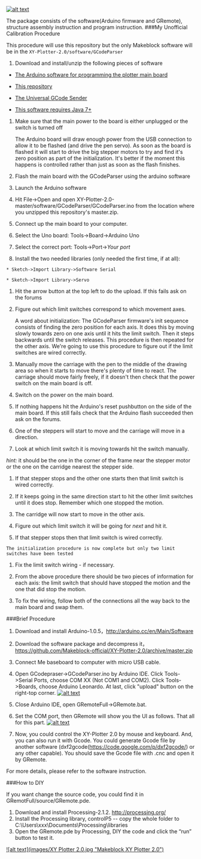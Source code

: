 [![alt text](images/Logo.png "Makeblock Logo") ](https://www.Makeblock.cc)

The package consists of the software(Arduino firmware and GRemote), structure assembly instruction and program instruction.
###My Unofficial Calibration Procedure

This procedure will use this repository but the only Makeblock software will be in the `XY-Plotter-2.0/software/GCodeParser`

1. Download and install/unzip the following pieces of software

  * [The Arduino software for programming the plotter main board](http://arduino.cc/en/Main/Software)

  * [This repository](https://github.com/charlieb/XY-Plotter-2.0/archive/master.zip)
  
  * [The Universal GCode Sender](http://winder.github.io/ugs_website/)
  
  * [This software requires Java 7+](https://www.java.com/en/download/)

1. Make sure that the main power to the board is either unplugged or the switch is turned off

   The Arduino board will draw enough power from the USB connection to allow it to be flashed (and drive the pen servo). As soon as the board is flashed it will start to drive the big stepper motors to try and find it's zero position as part of the initialization. It's better if the moment this happens is controlled rather than just as soon as the flash finishes.
   
1. Flash the main board with the GCodeParser using the arduino software

  1. Launch the Arduino software
  1. Hit File->Open and open XY-Plotter-2.0-master/software/GCodeParser/GCodeParser.ino from the location where you unzipped this repository's master.zip.
  
  1. Connect up the main board to your computer.
  
  1. Select the Uno board: Tools->Board->Arduino Uno
  
  1. Select the correct port: Tools->Port->*Your port*
  
  1. Install the two needed libraries (only needed the first time, if at all):
  
    * Sketch->Import Library->Software Serial
    
    * Sketch->Import Library->Servo
    
  1. Hit the arrow button at the top left to do the upload. If this fails ask on the forums
  
1. Figure out which limit switches correspond to which movement axes.

   A word about initialization: The GCodeParser firmware's init sequence consists of finding the zero position for each axis. It does this by moving slowly towards zero on one axis until it hits the limit switch. Then it steps backwards until the switch releases. This procedure is then repeated for the other axis. We're going to use this procedure to figure out if the limit switches are wired correctly.

  1. Manually move the carriage with the pen to the middle of the drawing area so when it starts to move there's plenty of time to react. The carriage should move fairly freely, if it doesn't then check that the power switch on the main board is off.

  1. Switch on the power on the main board.

  1. If nothing happens hit the Arduino's reset pushbutton on the side of the main board. If this still fails check that the Arduino flash succeeded then ask on the forums.
  
  1. One of the steppers will start to move and the carriage will move in a direction.
  
  1. Look at which limit switch it is moving towards hit the switch manually.
  
   *hint:* it should be the one in the corner of the frame near the stepper motor or the one on the carridge nearest the stepper side.
   
  1. If that stepper stops and the other one starts then that limit switch is wired correctly.
  
  1. If it keeps going in the same direction start to hit the other limit switches until it does stop. Remember which one stopped the motion.
  
  1. The carridge will now start to move in the other axis.
  
  1. Figure out which limit switch it will be going for *next* and hit it.
  
  1. If that stepper stops then that limit switch is wired correctly.
  
    The initialization procedure is now complete but only two limit switches have been tested
    
1. Fix the limit switch wiring - if necessary.

  1. From the above procedure there should be two pieces of information for each axis: the limit switch that should have 
 stopped the motion and the one that did stop the motion.
 
  1. To fix the wiring, follow both of the connections all the way back to the main board and swap them.
  
    
###Brief Procedure

1. Download and install Arduino-1.0.5，http://arduino.cc/en/Main/Software

2. Download the software package and decompress it，https://github.com/Makeblock-official/XY-Plotter-2.0/archive/master.zip

3. Connect Me baseboard to computer with micro USB cable.

4. Open GCodepraser->GCodeParser.ino by Arduino IDE. Click Tools->Serial Ports, choose COM XX (Not COM1 and COM2). Click Tools->Boards, choose Arduino Leonardo. At last, click "upload" button on the right-top corner.
                                                                                  [![alt text](images/Upload.png "Upload program to Me Baseboard")](https://raw.githubusercontent.com/Makeblock-official/XY-Plotter-2.0/master/images/Upload.png)

5. Close Arduino IDE, open GRemoteFull->GRemote.bat. 

6. Set the COM port, then GRemote will show you the UI as follows. That all for this part.
[![alt text](images/GRemote.jpg "Set the COM port")](https://raw.githubusercontent.com/Makeblock-official/XY-Plotter-2.0/master/images/GRemote.jpg)

7. Now, you could control the XY-Plotter 2.0 by mouse and keyboard. And, you can also run it with Gcode. You could generate Gcode file by another software (dxf2gcode(https://code.google.com/p/dxf2gcode/) or any other capable). You should save the Gcode file with .cnc and open it by GRemote.

For more details, please refer to the software instruction.

###How to DIY

If you want change the source code, you could find it in GRemotFull/source/GRemote.pde.

1. Download and install Processing-2.1.2. http://processing.org/
2. Install the Processing library, controlP5 -- copy the whole folder to C:\Users\xxx\Documents\Processing\libraries
3. Open the GRemote.pde by Processing, DIY the code and click the “run” button to test it.

[![alt text](images/XY Plotter 2.0.jpg "Makeblock XY Plotter 2.0")](http://www.makeblock.cc/xy-plotter-robot-kit-2-0/)

